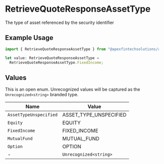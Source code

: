 # RetrieveQuoteResponseAssetType

The type of asset referenced by the security identifier

## Example Usage

```typescript
import { RetrieveQuoteResponseAssetType } from "@apexfintechsolutions/ascend-sdk/models/components";

let value: RetrieveQuoteResponseAssetType =
  RetrieveQuoteResponseAssetType.FixedIncome;
```

## Values

This is an open enum. Unrecognized values will be captured as the `Unrecognized<string>` branded type.

| Name                   | Value                  |
| ---------------------- | ---------------------- |
| `AssetTypeUnspecified` | ASSET_TYPE_UNSPECIFIED |
| `Equity`               | EQUITY                 |
| `FixedIncome`          | FIXED_INCOME           |
| `MutualFund`           | MUTUAL_FUND            |
| `Option`               | OPTION                 |
| -                      | `Unrecognized<string>` |